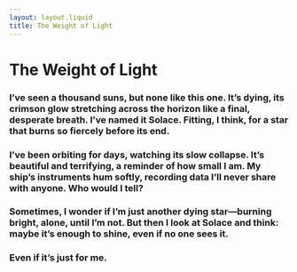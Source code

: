 ```yaml
---
layout: layout.liquid
title: The Weight of Light
---
```


# The Weight of Light  

<article class="blog-post">

### I’ve seen a thousand suns, but none like this one. It’s dying, its crimson glow stretching across the horizon like a final, desperate breath. I’ve named it Solace. Fitting, I think, for a star that burns so fiercely before its end.  

### I’ve been orbiting for days, watching its slow collapse. It’s beautiful and terrifying, a reminder of how small I am. My ship’s instruments hum softly, recording data I’ll never share with anyone. Who would I tell?  

### Sometimes, I wonder if I’m just another dying star—burning bright, alone, until I’m not. But then I look at Solace and think: maybe it’s enough to shine, even if no one sees it.  

### Even if it’s just for me.  

</article>